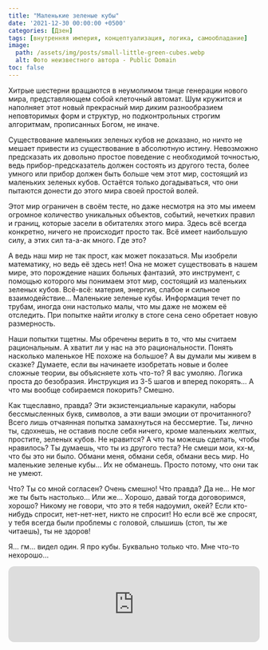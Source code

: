 ```yaml
---
title: "Маленькие зеленые кубы"
date: '2021-12-30 00:00:00 +0500'
categories: [Дзен]
tags: [внутренняя империя, концептуализация, логика, самообладание]
image: 
  path: /assets/img/posts/small-little-green-cubes.webp
  alt: Фото неизвестного автора - Public Domain
toc: false
---
```


Хитрые шестерни вращаются в неумолимом танце генерации нового мира, представляющем собой клеточный автомат. Шум кружится и наполняет этот новый прекрасный мир диким разнообразием неповторимых форм и структур, но подконтрольных строгим алгоритмам, прописанных Богом, не иначе. 

Существование маленьких зеленых кубов не доказано, но ничто не мешает привести из существование в абсолютную истину. Невозможно предсказать их довольно простое поведение с необходимой точностью, ведь прибор-предсказатель должен состоять из другого теста, более умного или прибор должен быть больше чем этот мир, состоящий из маленьких зеленых кубов. Остаётся только догадываться, что они пытаются донести до этого мира своей простой волей.

Этот мир ограничен в своём тесте, но даже несмотря на это мы имеем огромное количество уникальных объектов, событий, нечетких правил и границ, которые засели в обитателях этого мира. Здесь всё всегда конкретно, ничего не происходит просто так. Всё имеет наибольшую силу, а этих сил та-а-ак много. Где это?

А ведь наш мир не так прост, как может показаться. Мы изобрели математику, но ведь её здесь нет! Она не может существовать в нашем мире, это порождение наших больных фантазий, это инструмент, с помощью которого мы понимаем этот мир, состоящий из маленьких зеленых кубов. Всё-всё: материя, энергия, слабое и сильное взаимодействие… Маленькие зеленые кубы. Информация течет по трубам, иногда они настолько малы, что мы даже не можем её отследить. При попытке найти иголку в стоге сена сено обретает новую размерность. 

Наши попытки тщетны. Мы обречены верить в то, что мы считаем рациональным. А хватит ли у нас на это рациональности. Понять насколько маленькое НЕ похоже на большое? А вы думали мы живем в сказке? Думаете, если вы начинаете изобретать новые и более сложные теории, вы объясняете хоть что-то? Я вас умоляю. Логика проста до безобразия. Инструкция из 3-5 шагов и вперед покорять… А что мы вообще собираемся покорить? Смешно.

Как тщеславно, правда? Эти экзистенциальные каракули, наборы бессмысленных букв, символов, а эти ваши эмоции от прочитанного? Всего лишь отчаянная попытка замахнуться на бессмертие. Ты, лично ты, сдохнешь, не оставив после себя ничего, кроме маленьких желтых, простите, зеленых кубов. Не нравится? А что ты можешь сделать, чтобы нравилось? Ты думаешь, что ты из другого теста? Не смеши мои, кх-м, что бы это ни было. Обмани меня, обмани себя, обмани весь мир. Но маленькие зеленые кубы… Их не обманешь. Просто потому, что они так не умеют.

Что? Ты со мной согласен? Очень смешно! Что правда? Да не… Не мог же ты быть настолько… Или же… Хорошо, давай тогда договоримся, хорошо? Никому не говори, что это я тебя надоумил, окей? Если кто-нибудь спросит, нет-нет-нет, никто не спросит! Но если всё же спросят, у тебя всегда были проблемы с головой, слышишь (стоп, ты же читаешь), ты не здоров!

Я… гм… видел один. Я про кубы. Буквально только что. Мне что-то нехорошо…

<iframe style="border-radius:12px" src="https://open.spotify.com/embed/track/5v8tkWxBbFuRwpS7ou18SN?utm_source=generator" width="100%" height="152" frameBorder="0" allowfullscreen="" allow="autoplay; clipboard-write; encrypted-media; fullscreen; picture-in-picture" loading="lazy"></iframe>
